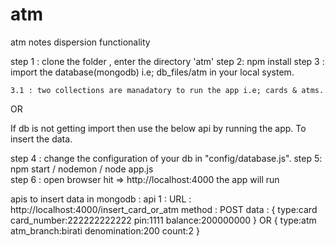 # atm
atm notes dispersion functionality

step 1 : clone the folder , enter the directory 'atm'
step 2: npm install
step 3 : import the database(mongodb) i.e; db_files/atm in your local system.

	3.1 : two collections are manadatory to run the app i.e; cards & atms.

OR

If db is not getting import then use the below api by running the app.
To insert the data. 	

step 4 : change the configuration of your db in "config/database.js".
step 5: npm start / nodemon / node app.js   
step 6 : open browser hit => http://localhost:4000 the app will run


apis to insert data in mongodb : 
 api 1 : 
	 URL : http://localhost:4000/insert_card_or_atm
	 method : POST
	 data : 
	 	{
			type:card
			card_number:222222222222
			pin:1111
			balance:200000000
		}
		OR
		{
			type:atm
			atm_branch:birati
			denomination:200
			count:2
		} 		